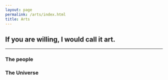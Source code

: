 ```yaml
---
layout: page
permalink: /arts/index.html
title: Arts
---
```


## If you are willing, I would call it art.

<hr>

### The people




### The Universe
